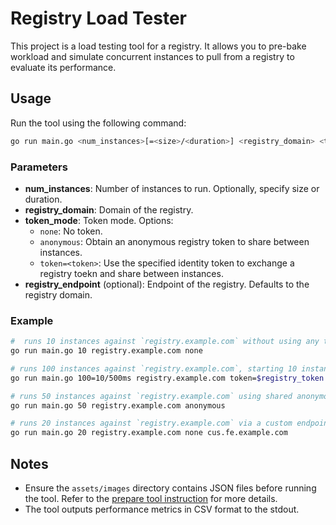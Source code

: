 # Registry Load Tester

This project is a load testing tool for a registry. It allows you to pre-bake workload and simulate concurrent instances to pull from a registry to evaluate its performance.

## Usage

Run the tool using the following command:

```bash
go run main.go <num_instances>[=<size>/<duration>] <registry_domain> <token_mode> [<registry_endpoint>]
```

### Parameters

- **num_instances**: Number of instances to run. Optionally, specify size or duration.
- **registry_domain**: Domain of the registry.
- **token_mode**: Token mode. Options:
  - `none`: No token.
  - `anonymous`: Obtain an anonymous registry token to share between instances.
  - `token=<token>`: Use the specified identity token to exchange a registry toekn and share between instances.
- **registry_endpoint** (optional): Endpoint of the registry. Defaults to the registry domain.

### Example

```bash
#  runs 10 instances against `registry.example.com` without using any token.
go run main.go 10 registry.example.com none

# runs 100 instances against `registry.example.com`, starting 10 instances every 500 milliseconds using the specified token.
go run main.go 100=10/500ms registry.example.com token=$registry_token

# runs 50 instances against `registry.example.com` using shared anonymous access.
go run main.go 50 registry.example.com anonymous

# runs 20 instances against `registry.example.com` via a custom endpoint.
go run main.go 20 registry.example.com none cus.fe.example.com
```

## Notes

- Ensure the `assets/images` directory contains JSON files before running the tool. Refer to the [prepare tool instruction](prepare/README.md) for more details.
- The tool outputs performance metrics in CSV format to the stdout.
